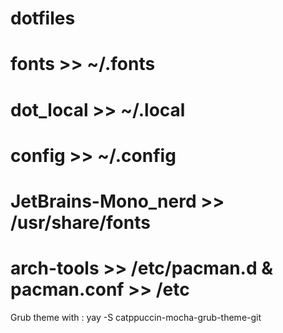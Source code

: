 # dotfiles
# fonts >> ~/.fonts
# dot_local >> ~/.local
# config >> ~/.config
# JetBrains-Mono_nerd >> /usr/share/fonts
# arch-tools >> /etc/pacman.d & pacman.conf >> /etc
Grub theme with : yay -S catppuccin-mocha-grub-theme-git
